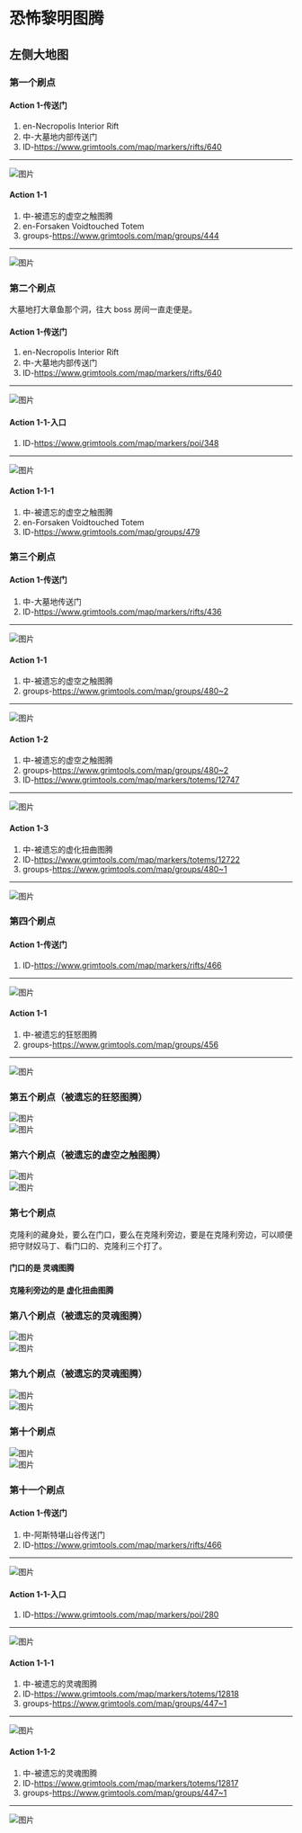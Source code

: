 # 恐怖黎明图腾
## 左侧大地图

### 第一个刷点
#### Action 1-传送门
1. en-Necropolis Interior Rift
1. 中-大墓地内部传送门
1. ID-<https://www.grimtools.com/map/markers/rifts/640>
---
![图片](./img/zuocedaditu/pic-01.png)
#### Action 1-1
1. 中-被遗忘的虚空之触图腾
1. en-Forsaken Voidtouched Totem
1. groups-<https://www.grimtools.com/map/groups/444>
---
![图片](./img/zuocedaditu/pic-02.png)

### 第二个刷点
大墓地打大章鱼那个洞，往大 boss 房间一直走便是。
#### Action 1-传送门
1. en-Necropolis Interior Rift
1. 中-大墓地内部传送门
1. ID-<https://www.grimtools.com/map/markers/rifts/640>
---
![图片](./img/zuocedaditu/pic-01.png)
#### Action 1-1-入口
1. ID-<https://www.grimtools.com/map/markers/poi/348>
---
![图片](./img/zuocedaditu/pic-22.png)
#### Action 1-1-1
1. 中-被遗忘的虚空之触图腾
1. en-Forsaken Voidtouched Totem
1. ID-<https://www.grimtools.com/map/groups/479>

### 第三个刷点
#### Action 1-传送门
1. 中-大墓地传送门
1. ID-<https://www.grimtools.com/map/markers/rifts/436>
---
![图片](./img/zuocedaditu/pic-16.png)
#### Action 1-1
1. 中-被遗忘的虚空之触图腾
1. groups-<https://www.grimtools.com/map/groups/480~2>
---
![图片](./img/zuocedaditu/pic-17.png)
#### Action 1-2
1. 中-被遗忘的虚空之触图腾
1. groups-<https://www.grimtools.com/map/groups/480~2>
1. ID-<https://www.grimtools.com/map/markers/totems/12747>
---
![图片](./img/zuocedaditu/pic-18.png)
#### Action 1-3
1. 中-被遗忘的虚化扭曲图腾
1. ID-<https://www.grimtools.com/map/markers/totems/12722>
1. groups-<https://www.grimtools.com/map/groups/480~1>
---
![图片](./img/zuocedaditu/pic-15.png)

### 第四个刷点
#### Action 1-传送门
1. ID-<https://www.grimtools.com/map/markers/rifts/466>
---
![图片](./img/zuocedaditu/pic-03.png)
#### Action 1-1
1. 中-被遗忘的狂怒图腾
1. groups-<https://www.grimtools.com/map/groups/456>
---
![图片](./img/zuocedaditu/pic-04.png)

### 第五个刷点（被遗忘的狂怒图腾）
![图片](./img/zuocedaditu/pic-05.png)  
![图片](./img/zuocedaditu/pic-06.png)

### 第六个刷点（被遗忘的虚空之触图腾）
![图片](./img/zuocedaditu/pic-08.png)  
![图片](./img/zuocedaditu/pic-07.png)

### 第七个刷点
克隆利的藏身处，要么在门口，要么在克隆利旁边，要是在克隆利旁边，可以顺便把守财奴马丁、看门口的、克隆利三个打了。  
#### 门口的是 灵魂图腾  
#### 克隆利旁边的是 虚化扭曲图腾

### 第八个刷点（被遗忘的灵魂图腾）
![图片](./img/zuocedaditu/pic-10.png)  
![图片](./img/zuocedaditu/pic-09.png)

### 第九个刷点（被遗忘的灵魂图腾）
![图片](./img/zuocedaditu/pic-12.png)  
![图片](./img/zuocedaditu/pic-11.png)

### 第十个刷点
![图片](./img/zuocedaditu/pic-14.png)  
![图片](./img/zuocedaditu/pic-13.png)

### 第十一个刷点
#### Action 1-传送门
1. 中-阿斯特堪山谷传送门
1. ID-<https://www.grimtools.com/map/markers/rifts/466>
---
![图片](./img/zuocedaditu/pic-20.png)
#### Action 1-1-入口 
1. ID-<https://www.grimtools.com/map/markers/poi/280>
---
![图片](./img/zuocedaditu/pic-21.png)
#### Action 1-1-1
1. 中-被遗忘的灵魂图腾
1. ID-<https://www.grimtools.com/map/markers/totems/12818>
1. groups-<https://www.grimtools.com/map/groups/447~1>
---
![图片](./img/zuocedaditu/pic-19.png)
#### Action 1-1-2
1. 中-被遗忘的灵魂图腾
1. ID-<https://www.grimtools.com/map/markers/totems/12817>
1. groups-<https://www.grimtools.com/map/groups/447~1>
---
![图片](./img/zuocedaditu/pic-23.png)